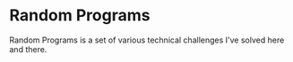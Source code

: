 Random Programs
===============

Random Programs is a set of various technical challenges I've solved here and there.